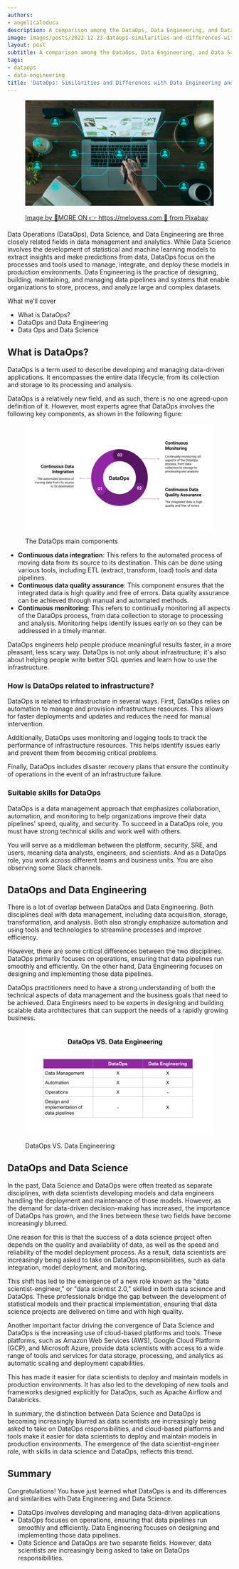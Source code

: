 ```yaml
---
authors:
- angelicaloduca
description: A comparison among the DataOps, Data Engineering, and Data Science roles.
image: images/posts/2022-12-23-dataops-similarities-and-differences-with-data-engineering-and-data-science/cover.jpg
layout: post
subtitle: A comparison among the DataOps, Data Engineering, and Data Science roles.
tags:
- dataops
- data-engineering
title: 'DataOps: Similarities and Differences with Data Engineering and Data Science'
---
```


<figure>
<img src="/images/posts/2022-12-23-dataops-similarities-and-differences-with-data-engineering-and-data-science/image2.jpg"  />
<figcaption><p><u>Image by <a href="https://pixabay.com/users/buffik-17824401/?utm_source=link-attribution&amp;utm_medium=referral&amp;utm_campaign=image&amp;utm_content=5475661">💖MORE ON 👉 https://melovess.com 💖</a> from <a href="https://pixabay.com//?utm_source=link-attribution&amp;utm_medium=referral&amp;utm_campaign=image&amp;utm_content=5475661">Pixabay</a></u></p></figcaption>
</figure>

Data Operations (DataOps), Data Science, and Data Engineering are three closely related fields in data management and analytics. While Data Science involves the development of statistical and machine learning models to extract insights and make predictions from data, DataOps focus on the processes and tools used to manage, integrate, and deploy these models in production environments. Data Engineering is the practice of designing, building, maintaining, and managing data pipelines and systems that enable organizations to store, process, and analyze large and complex datasets.

What we’ll cover

-   What is DataOps?
-   DataOps and Data Engineering
-   Data Ops and Data Science



## What is DataOps?

DataOps is a term used to describe developing and managing data-driven applications. It encompasses the entire data lifecycle, from its collection and storage to its processing and analysis.

DataOps is a relatively new field, and as such, there is no one agreed-upon definition of it. However, most experts agree that DataOps involves the following key components, as shown in the following figure:

<figure>
<img src="/images/posts/2022-12-23-dataops-similarities-and-differences-with-data-engineering-and-data-science/image3.png"  />
<figcaption><p>The DataOps main components</p></figcaption>
</figure>

-   **Continuous data integration**: This refers to the automated process of moving data from its source to its destination. This can be done using various tools, including ETL (extract, transform, load) tools and data pipelines.
-   **Continuous data quality assurance**: This component ensures that the integrated data is high quality and free of errors. Data quality assurance can be achieved through manual and automated methods.
-   **Continuous monitoring**: This refers to continually monitoring all aspects of the DataOps process, from data collection to storage to processing and analysis. Monitoring helps identify issues early on so they can be addressed in a timely manner.



DataOps engineers help people produce meaningful results faster, in a more pleasant, less scary way. DataOps is not only about infrastructure; it's also about helping people write better SQL queries and learn how to use the infrastructure.

### How is DataOps related to infrastructure?

DataOps is related to infrastructure in several ways. First, DataOps relies on automation to manage and provision infrastructure resources. This allows for faster deployments and updates and reduces the need for manual intervention.

Additionally, DataOps uses monitoring and logging tools to track the performance of infrastructure resources. This helps identify issues early and prevent them from becoming critical problems.

Finally, DataOps includes disaster recovery plans that ensure the continuity of operations in the event of an infrastructure failure.

### Suitable skills for DataOps

DataOps is a data management approach that emphasizes collaboration, automation, and monitoring to help organizations improve their data pipelines' speed, quality, and security. To succeed in a DataOps role, you must have strong technical skills and work well with others.

You will serve as a middleman between the platform, security, SRE, and users, meaning data analysts, engineers, and scientists. And as a DataOps role, you work across different teams and business units. You are also observing some Slack channels.

## DataOps and Data Engineering

There is a lot of overlap between DataOps and Data Engineering. Both disciplines deal with data management, including data acquisition, storage, transformation, and analysis. Both also strongly emphasize automation and using tools and technologies to streamline processes and improve efficiency.

However, there are some critical differences between the two disciplines. DataOps primarily focuses on operations, ensuring that data pipelines run smoothly and efficiently. On the other hand, Data Engineering focuses on designing and implementing those data pipelines.

DataOps practitioners need to have a strong understanding of both the technical aspects of data management and the business goals that need to be achieved. Data Engineers need to be experts in designing and building scalable data architectures that can support the needs of a rapidly growing business.

<figure>
<img src="/images/posts/2022-12-23-dataops-similarities-and-differences-with-data-engineering-and-data-science/image1.png"  />
<figcaption><p>DataOps VS. Data Engineering</p></figcaption>
</figure>

## DataOps and Data Science

In the past, Data Science and DataOps were often treated as separate disciplines, with data scientists developing models and data engineers handling the deployment and maintenance of those models. However, as the demand for data-driven decision-making has increased, the importance of DataOps has grown, and the lines between these two fields have become increasingly blurred.

One reason for this is that the success of a data science project often depends on the quality and availability of data, as well as the speed and reliability of the model deployment process. As a result, data scientists are increasingly being asked to take on DataOps responsibilities, such as data integration, model deployment, and monitoring.

This shift has led to the emergence of a new role known as the "data scientist-engineer," or "data scientist 2.0," skilled in both data science and DataOps. These professionals bridge the gap between the development of statistical models and their practical implementation, ensuring that data science projects are delivered on time and with high quality.

Another important factor driving the convergence of Data Science and DataOps is the increasing use of cloud-based platforms and tools. These platforms, such as Amazon Web Services (AWS), Google Cloud Platform (GCP), and Microsoft Azure, provide data scientists with access to a wide range of tools and services for data storage, processing, and analytics as automatic scaling and deployment capabilities.

This has made it easier for data scientists to deploy and maintain models in production environments. It has also led to the developing of new tools and frameworks designed explicitly for DataOps, such as Apache Airflow and Databricks.

In summary, the distinction between Data Science and DataOps is becoming increasingly blurred as data scientists are increasingly being asked to take on DataOps responsibilities, and cloud-based platforms and tools make it easier for data scientists to deploy and maintain models in production environments. The emergence of the data scientist-engineer role, with skills in data science and DataOps, reflects this trend.

## Summary

Congratulations! You have just learned what DataOps is and its differences and similarities with Data Engineering and Data Science.

-   DataOps involves developing and managing data-driven applications
-   DataOps focuses on operations, ensuring that data pipelines run smoothly and efficiently. Data Engineering focuses on designing and implementing those data pipelines.
-   Data Science and DataOps are two separate fields. However, data scientists are increasingly being asked to take on DataOps responsibilities.